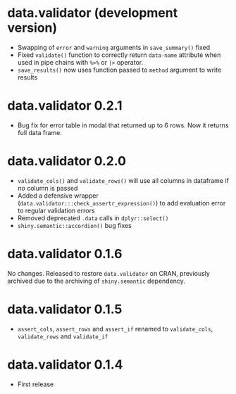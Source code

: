 # data.validator (development version)

- Swapping of `error` and `warning` arguments in `save_summary()` fixed
- Fixed `validate()` function to correctly return `data-name` attribute when used in pipe chains with `%>%` or `|>` operator.
- `save_results()` now uses function passed to `method` argument to write results

# data.validator 0.2.1

- Bug fix for error table in modal that returned up to 6 rows. Now it returns full data frame.

# data.validator 0.2.0

- `validate_cols()` and `validate_rows()` will use all columns in dataframe if no column is passed
- Added a defensive wrapper (`data.validator:::check_assertr_expression()`) to add evaluation error to regular validation errors
- Removed deprecated `.data` calls in `dplyr::select()`
- `shiny.semantic::accordion()` bug fixes

# data.validator 0.1.6

No changes. Released to restore `data.validator` on CRAN, previously archived due to the archiving of `shiny.semantic` dependency.

# data.validator 0.1.5

- `assert_cols`, `assert_rows` and `assert_if` renamed to `validate_cols`, `validate_rows` and `validate_if`

# data.validator 0.1.4

- First release
